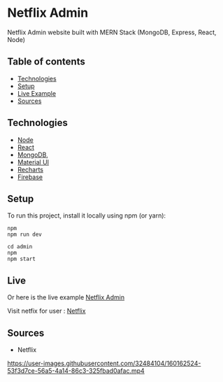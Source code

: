 # Netflix Admin

Netflix Admin website built with MERN Stack (MongoDB, Express, React, Node)

## Table of contents

- [Technologies](#technologies)
- [Setup](#setup)
- [Live Example](#live)
- [Sources](#sources)

## Technologies

- [Node](https://github.com/nodejs/node)
- [React](https://reactjs.org/)
- [MongoDB](https://www.mongodb.com/), 
- [Material UI](https://mui.com/)
- [Recharts](https://recharts.org/en-US/)
- [Firebase](https://firebase.google.com/)

## Setup

To run this project, install it locally using npm (or yarn):

```
npm
npm run dev
```

```
cd admin
npm
npm start
```

## Live

Or here is the live example [Netflix Admin](https://netflixtht.herokuapp.com/)

Visit netfix for user : [Netflix](https://netflixtht.herokuapp.com/)

## Sources

- Netflix

https://user-images.githubusercontent.com/32484104/160162524-53f3d7ce-56a5-4a14-86c3-325fbad0afac.mp4
